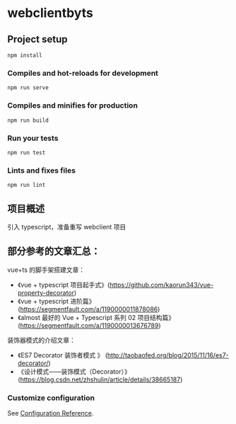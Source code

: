 # webclientbyts

## Project setup

```
npm install
```

### Compiles and hot-reloads for development

```
npm run serve
```

### Compiles and minifies for production

```
npm run build
```

### Run your tests

```
npm run test
```

### Lints and fixes files

```
npm run lint
```

## 项目概述

引入 typescript，准备重写 webclient 项目

## 部分参考的文章汇总：

vue+ts 的脚手架搭建文章：

- 《vue + typescript 项目起手式》(https://github.com/kaorun343/vue-property-decorator)
- 《vue + typescript 进阶篇》(https://segmentfault.com/a/1190000011878086)
- 《almost 最好的 Vue + Typescript 系列 02 项目结构篇》(https://segmentfault.com/a/1190000013676789)

装饰器模式的介绍文章：

- 《ES7 Decorator 装饰者模式 》
  (http://taobaofed.org/blog/2015/11/16/es7-decorator/)
- 《设计模式——装饰模式（Decorator）》
  (https://blog.csdn.net/zhshulin/article/details/38665187)

### Customize configuration

See [Configuration Reference](https://cli.vuejs.org/config/).
